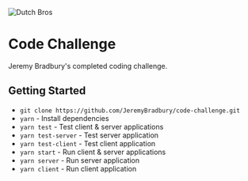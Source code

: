 ![Dutch Bros](https://files.dutchbros.com/StaticImages/Dutch_Bros_Logo.png)

# Code Challenge
Jeremy Bradbury's completed coding challenge.

## Getting Started

* `git clone https://github.com/JeremyBradbury/code-challenge.git`
* `yarn` - Install dependencies
* `yarn test` - Test client & server applications
* `yarn test-server` - Test server application
* `yarn test-client` - Test client application
* `yarn start` - Run client & server applications
* `yarn server` - Run server application
* `yarn client` - Run client application

